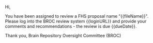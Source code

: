 Hi,

You have been assigned to review a FHS proposal name "{{fileName}}". Please log into the BROC review system {{loginURL}} and provide your comments and recommendations - the review is due {{dueDate}}.


Thank you,
Brain Repository Oversight Committee (BROC)